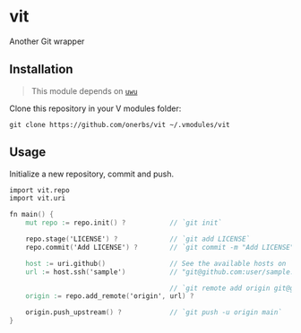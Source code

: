 # vit

Another Git wrapper


## Installation

> This module depends on [`uwu`](https://github.com/onerbs/uwu/tree/dev)


Clone this repository in your V modules folder:

	git clone https://github.com/onerbs/vit ~/.vmodules/vit


## Usage

Initialize a new repository, commit and push.

``` v
import vit.repo
import vit.uri

fn main() {
	mut repo := repo.init() ?           // `git init`

	repo.stage('LICENSE') ?             // `git add LICENSE`
	repo.commit('Add LICENSE') ?        // `git commit -m "Add LICENSE"`

	host := uri.github()                // See the available hosts on `uri/hosts.v`
	url := host.ssh('sample')           // "git@github.com:user/sample.git"

	                                    // `git remote add origin git@github.com:user/sample.git`
	origin := repo.add_remote('origin', url) ?

	origin.push_upstream() ?            // `git push -u origin main`
}
```
